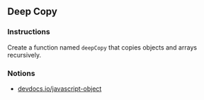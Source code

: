 ## Deep Copy

### Instructions

Create a function named `deepCopy` that copies objects and arrays recursively.

### Notions

- [devdocs.io/javascript-object](https://devdocs.io/javascript-object/)
